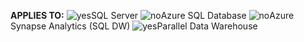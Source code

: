 <Token>**APPLIES TO:** ![yes](media/yes.png)SQL Server ![no](media/no.png)Azure SQL Database ![no](media/no.png)Azure Synapse Analytics (SQL DW) ![yes](media/yes.png)Parallel Data Warehouse </Token> 

